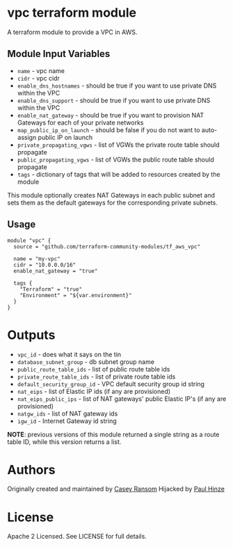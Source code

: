 vpc terraform module
===========

A terraform module to provide a VPC in AWS.


Module Input Variables
----------------------

- `name` - vpc name
- `cidr` - vpc cidr
- `enable_dns_hostnames` - should be true if you want to use private DNS within the VPC
- `enable_dns_support` - should be true if you want to use private DNS within the VPC
- `enable_nat_gateway` - should be true if you want to provision NAT Gateways for each of your private networks
- `map_public_ip_on_launch` - should be false if you do not want to auto-assign public IP on launch
- `private_propagating_vgws` - list of VGWs the private route table should propagate
- `public_propagating_vgws` - list of VGWs the public route table should propagate
- `tags` - dictionary of tags that will be added to resources created by the module

This module optionally creates NAT Gateways in each public subnet and sets them
as the default gateways for the corresponding private subnets.

Usage
-----

```hcl
module "vpc" {
  source = "github.com/terraform-community-modules/tf_aws_vpc"

  name = "my-vpc"
  cidr = "10.0.0.0/16"
  enable_nat_gateway = "true"

  tags {
    "Terraform" = "true"
    "Environment" = "${var.environment}"
  }
}
```

Outputs
=======

 - `vpc_id` - does what it says on the tin
 - `database_subnet_group` - db subnet group name
 - `public_route_table_ids` - list of public route table ids
 - `private_route_table_ids` - list of private route table ids
 - `default_security_group_id` - VPC default security group id string
 - `nat_eips` - list of Elastic IP ids (if any are provisioned)
 - `nat_eips_public_ips` - list of NAT gateways' public Elastic IP's (if any are provisioned)
 - `natgw_ids` - list of NAT gateway ids
 - `igw_id` - Internet Gateway id string

**NOTE**: previous versions of this module returned a single string as a route
table ID, while this version returns a list.

Authors
=======

Originally created and maintained by [Casey Ransom](https://github.com/cransom)
Hijacked by [Paul Hinze](https://github.com/phinze)

License
=======

Apache 2 Licensed. See LICENSE for full details.
